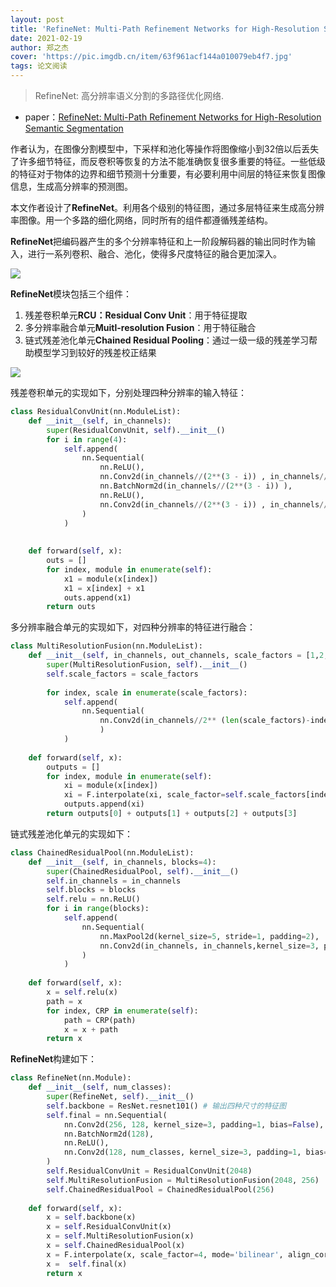 ```yaml
---
layout: post
title: 'RefineNet: Multi-Path Refinement Networks for High-Resolution Semantic Segmentation'
date: 2021-02-19
author: 郑之杰
cover: 'https://pic.imgdb.cn/item/63f961acf144a010079eb4f7.jpg'
tags: 论文阅读
---
```


> RefineNet: 高分辨率语义分割的多路径优化网络.

- paper：[RefineNet: Multi-Path Refinement Networks for High-Resolution Semantic Segmentation](https://arxiv.org/abs/1611.06612)

作者认为，在图像分割模型中，下采样和池化等操作将图像缩小到32倍以后丢失了许多细节特征，而反卷积等恢复的方法不能准确恢复很多重要的特征。一些低级的特征对于物体的边界和细节预测十分重要，有必要利用中间层的特征来恢复图像信息，生成高分辨率的预测图。

本文作者设计了**RefineNet**。利用各个级别的特征图，通过多层特征来生成高分辨率图像。用一个多路的细化网络，同时所有的组件都遵循残差结构。

**RefineNet**把编码器产生的多个分辨率特征和上一阶段解码器的输出同时作为输入，进行一系列卷积、融合、池化，使得多尺度特征的融合更加深入。

![](https://pic.downk.cc/item/5ebcea7ac2a9a83be531a81b.jpg)

**RefineNet**模块包括三个组件：
1. 残差卷积单元**RCU：Residual Conv Unit**：用于特征提取
2. 多分辨率融合单元**Muitl-resolution Fusion**：用于特征融合
3. 链式残差池化单元**Chained Residual Pooling**：通过一级一级的残差学习帮助模型学习到较好的残差校正结果

![](https://pic.downk.cc/item/5ebceacbc2a9a83be5320358.jpg)

残差卷积单元的实现如下，分别处理四种分辨率的输入特征：

```python
class ResidualConvUnit(nn.ModuleList):
    def __init__(self, in_channels):
        super(ResidualConvUnit, self).__init__()
        for i in range(4):
            self.append(
                nn.Sequential(
                    nn.ReLU(),
                    nn.Conv2d(in_channels//(2**(3 - i)) , in_channels//(2**(3 - i)) , 3, padding=1, bias=False),
                    nn.BatchNorm2d(in_channels//(2**(3 - i)) ),
                    nn.ReLU(),
                    nn.Conv2d(in_channels//(2**(3 - i)) , in_channels//(2**(3 - i)) , 3, padding=1, bias=False),
                )
            )  
        
        
    def forward(self, x):
        outs = []   
        for index, module in enumerate(self):
            x1 = module(x[index])
            x1 = x[index] + x1
            outs.append(x1)
        return outs
```

多分辨率融合单元的实现如下，对四种分辨率的特征进行融合：

```python
class MultiResolutionFusion(nn.ModuleList):
    def __init__(self, in_channels, out_channels, scale_factors = [1,2,4,8]):
        super(MultiResolutionFusion, self).__init__()
        self.scale_factors = scale_factors
        
        for index, scale in enumerate(scale_factors):
            self.append(
                nn.Sequential(
                    nn.Conv2d(in_channels//2** (len(scale_factors)-index-1), out_channels, kernel_size=3, padding=1)
                    )
            )
 
    def forward(self, x):
        outputs = []
        for index, module in enumerate(self):
            xi = module(x[index])
            xi = F.interpolate(xi, scale_factor=self.scale_factors[index], mode='bilinear', align_corners=True)
            outputs.append(xi)
        return outputs[0] + outputs[1] + outputs[2] + outputs[3]
```

链式残差池化单元的实现如下：

```python
class ChainedResidualPool(nn.ModuleList):
    def __init__(self, in_channels, blocks=4):
        super(ChainedResidualPool, self).__init__()
        self.in_channels = in_channels
        self.blocks = blocks
        self.relu = nn.ReLU()
        for i in range(blocks):
            self.append(
                nn.Sequential(
                    nn.MaxPool2d(kernel_size=5, stride=1, padding=2),
                    nn.Conv2d(in_channels, in_channels,kernel_size=3, padding=1, stride=1, bias=False),
                )
            )
        
    def forward(self, x):
        x = self.relu(x)
        path = x
        for index, CRP in enumerate(self):
            path = CRP(path)
            x = x + path  
        return x
```

**RefineNet**构建如下：

```python
class RefineNet(nn.Module):
    def __init__(self, num_classes):
        super(RefineNet, self).__init__()
        self.backbone = ResNet.resnet101() # 输出四种尺寸的特征图
        self.final = nn.Sequential(
            nn.Conv2d(256, 128, kernel_size=3, padding=1, bias=False),
            nn.BatchNorm2d(128),
            nn.ReLU(),
            nn.Conv2d(128, num_classes, kernel_size=3, padding=1, bias=False),
        )
        self.ResidualConvUnit = ResidualConvUnit(2048)
        self.MultiResolutionFusion = MultiResolutionFusion(2048, 256)
        self.ChainedResidualPool = ChainedResidualPool(256)
        
    def forward(self, x):
        x = self.backbone(x)
        x = self.ResidualConvUnit(x)
        x = self.MultiResolutionFusion(x)
        x = self.ChainedResidualPool(x)
        x = F.interpolate(x, scale_factor=4, mode='bilinear', align_corners=True)
        x =  self.final(x)
        return x
```
